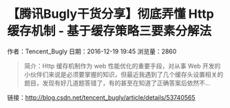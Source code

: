 # 【腾讯Bugly干货分享】彻底弄懂 Http 缓存机制 - 基于缓存策略三要素分解法
作者：Tencent_Bugly
日期：2016-12-19 19:45
浏览量：2860
> 简介：Http 缓存机制作为 web 性能优化的重要手段，对从事 Web 开发的小伙伴们来说是必须要掌握的知识，但最近我遇到了几个缓存头设置相关的题目，发现有好几道题答错了，有的甚至在知道了正确答案后依然不...

 链接：http://blog.csdn.net/tencent_bugly/article/details/53740565
